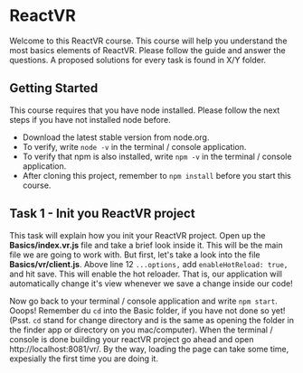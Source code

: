 # ReactVR

Welcome to this ReactVR course. This course will help you understand the most basics elements of ReactVR. Please follow the guide and answer the questions. A proposed solutions for every task is found in X/Y folder. 

## Getting Started
This course requires that you have node installed. Please follow the next steps if you have not installed node before. 
- Download the latest stable version from node.org. 
- To verify, write ```node -v``` in the terminal / console application. 
- To verify that npm is also installed, write ```npm -v``` in the terminal / console application.
- After cloning this project, remember to ```npm install``` before you start this course.

## Task 1 - Init you ReactVR project
This task will explain how you init your ReactVR project. Open up the **Basics/index.vr.js** file and take a brief look inside it. This will be the main file we are going to work with. But first, let's take a look into the file **Basics/vr/client.js**. Above line 12 ```...options,``` add ```enableHotReload: true,``` and hit save. This will enable the hot reloader. That is, our application will automatically change it's view whenever we save a change inside our code! 

Now go back to your terminal / console application and write ```npm start```. Ooops! Remember du ```cd``` into the Basic folder, if you have not done so yet! (Psst. ```cd``` stand for change directory and is the same as opening the folder in the finder app or directory on you mac/computer). When the terminal / console is done building your reactVR project go ahead and open http://localhost:8081/vr/. By the way, loading the page can take some time, expesially the first time you are doing it. 


